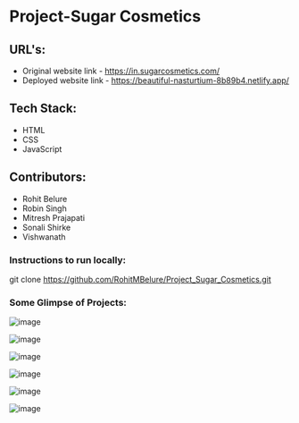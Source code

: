 # Project-Sugar Cosmetics

## URL's:
* Original website link - https://in.sugarcosmetics.com/
* Deployed website link - https://beautiful-nasturtium-8b89b4.netlify.app/

## Tech Stack:
* HTML
* CSS
* JavaScript

## Contributors:
* Rohit Belure
* Robin Singh
* Mitresh Prajapati
* Sonali Shirke
* Vishwanath

### Instructions to run locally:
git clone https://github.com/RohitMBelure/Project_Sugar_Cosmetics.git

### Some Glimpse of Projects:

![image](https://user-images.githubusercontent.com/90506564/191416991-745a82de-8e53-478d-a4b6-7106b32e9faa.png)

![image](https://user-images.githubusercontent.com/90506564/191417036-59bf6bdb-5b2f-4f94-8ae1-0f09bb30a6d1.png)

![image](https://user-images.githubusercontent.com/90506564/191417154-6dbfbe27-ce30-4be3-8f0b-41900f48bb33.png)

![image](https://user-images.githubusercontent.com/90506564/191417245-93d76a99-8ace-4a08-927f-20bfd20d9645.png)

![image](https://user-images.githubusercontent.com/90506564/191417389-b06bf4a0-1bfc-46cb-ae7b-0b8fe6b3c2dc.png)

![image](https://user-images.githubusercontent.com/90506564/191417528-131da9c9-1fde-4a8d-8542-62066a799c9c.png)
